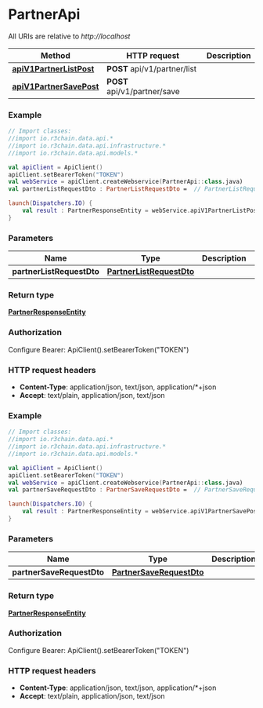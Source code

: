 # PartnerApi

All URIs are relative to *http://localhost*

Method | HTTP request | Description
------------- | ------------- | -------------
[**apiV1PartnerListPost**](PartnerApi.md#apiV1PartnerListPost) | **POST** api/v1/partner/list | 
[**apiV1PartnerSavePost**](PartnerApi.md#apiV1PartnerSavePost) | **POST** api/v1/partner/save | 





### Example
```kotlin
// Import classes:
//import io.r3chain.data.api.*
//import io.r3chain.data.api.infrastructure.*
//import io.r3chain.data.api.models.*

val apiClient = ApiClient()
apiClient.setBearerToken("TOKEN")
val webService = apiClient.createWebservice(PartnerApi::class.java)
val partnerListRequestDto : PartnerListRequestDto =  // PartnerListRequestDto | 

launch(Dispatchers.IO) {
    val result : PartnerResponseEntity = webService.apiV1PartnerListPost(partnerListRequestDto)
}
```

### Parameters

Name | Type | Description  | Notes
------------- | ------------- | ------------- | -------------
 **partnerListRequestDto** | [**PartnerListRequestDto**](PartnerListRequestDto.md)|  | [optional]

### Return type

[**PartnerResponseEntity**](PartnerResponseEntity.md)

### Authorization


Configure Bearer:
    ApiClient().setBearerToken("TOKEN")

### HTTP request headers

 - **Content-Type**: application/json, text/json, application/*+json
 - **Accept**: text/plain, application/json, text/json




### Example
```kotlin
// Import classes:
//import io.r3chain.data.api.*
//import io.r3chain.data.api.infrastructure.*
//import io.r3chain.data.api.models.*

val apiClient = ApiClient()
apiClient.setBearerToken("TOKEN")
val webService = apiClient.createWebservice(PartnerApi::class.java)
val partnerSaveRequestDto : PartnerSaveRequestDto =  // PartnerSaveRequestDto | 

launch(Dispatchers.IO) {
    val result : PartnerResponseEntity = webService.apiV1PartnerSavePost(partnerSaveRequestDto)
}
```

### Parameters

Name | Type | Description  | Notes
------------- | ------------- | ------------- | -------------
 **partnerSaveRequestDto** | [**PartnerSaveRequestDto**](PartnerSaveRequestDto.md)|  | [optional]

### Return type

[**PartnerResponseEntity**](PartnerResponseEntity.md)

### Authorization


Configure Bearer:
    ApiClient().setBearerToken("TOKEN")

### HTTP request headers

 - **Content-Type**: application/json, text/json, application/*+json
 - **Accept**: text/plain, application/json, text/json

